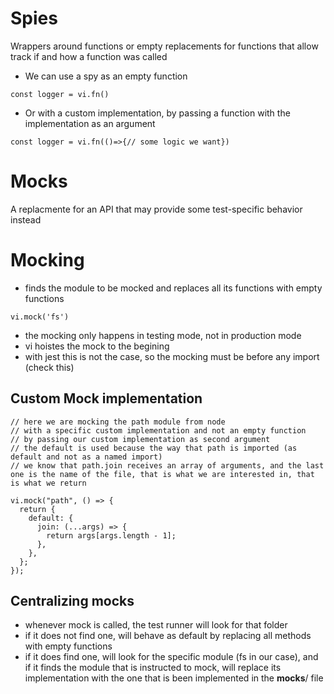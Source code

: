 # Spies

Wrappers around functions or empty replacements for functions that allow track if and how a function was called

- We can use a spy as an empty function

```
const logger = vi.fn()
```

- Or with a custom implementation, by passing a function with the implementation as an argument

```
const logger = vi.fn(()=>{// some logic we want})
```

# Mocks

A replacmente for an API that may provide some test-specific behavior instead

# Mocking

- finds the module to be mocked and replaces all its functions with empty functions

```
vi.mock('fs')
```

- the mocking only happens in testing mode, not in production mode
- vi hoistes the mock to the begining
- with jest this is not the case, so the mocking must be before any import (check this)

## Custom Mock implementation

```
// here we are mocking the path module from node
// with a specific custom implementation and not an empty function
// by passing our custom implementation as second argument
// the default is used because the way that path is imported (as default and not as a named import)
// we know that path.join receives an array of arguments, and the last one is the name of the file, that is what we are interested in, that is what we return

vi.mock("path", () => {
  return {
    default: {
      join: (...args) => {
        return args[args.length - 1];
      },
    },
  };
});
```

## Centralizing **mocks**

- whenever mock is called, the test runner will look for that folder
- if it does not find one, will behave as default by replacing all methods with empty functions
- if it does find one, will look for the specific module (fs in our case), and if it finds the module that is instructed to mock, will replace its implementation with the one that is been implemented in the **mocks**/<module> file
